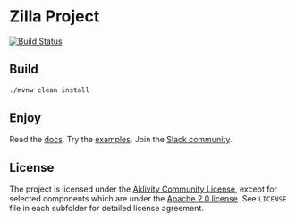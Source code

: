 # Zilla Project

[![Build Status][build-status-image]][build-status]

## Build
```bash
./mvnw clean install
```
## Enjoy
Read the [docs](https://docs.aklivity.io/zilla). Try the [examples](examples). Join the [Slack community](https://join.slack.com/t/aklivitycommunity/shared_invite/zt-sy06wvr9-u6cPmBNQplX5wVfd9l2oIQ).

## License

The project is licensed under the [Aklivity Community License](LICENSE-AklivityCommunity), except for selected components
which are under the [Apache 2.0 license](LICENSE-Apache).
See `LICENSE` file in each subfolder for detailed license agreement.

[build-status-image]: https://github.com/aklivity/zilla/workflows/build/badge.svg
[build-status]: https://github.com/aklivity/zilla/actions
